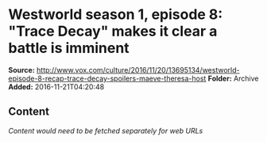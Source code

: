# Westworld season 1, episode 8: "Trace Decay" makes it clear a battle is imminent

**Source:** http://www.vox.com/culture/2016/11/20/13695134/westworld-episode-8-recap-trace-decay-spoilers-maeve-theresa-host
**Folder:** Archive
**Added:** 2016-11-21T04:20:48




## Content
*Content would need to be fetched separately for web URLs*
